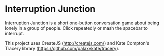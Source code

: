 Interruption Junction
============

Interruption Junction is a short one-button conversation game about being lonely in a group of people. Click repeatedly or mash the spacebar to interrupt.

This project uses CreateJS (http://createjs.com/) and Kate Compton's Tracery library (https://github.com/galaxykate/tracery).
